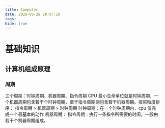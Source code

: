 ```yaml
---
title: Computer
date: 2020-08-28 20:07:18
tags:
hide: true
---
```


# 基础知识

## 计算机组成原理

### 周期

三个周期：时钟周期、机器周期、指令周期
CPU 最小生命单位就是时钟周期，一个机器周期包含若干个时钟周期，至于指令周期则包含若干机器周期。按照粒度排序：
指令周期 > 机器周期 > 时钟周期
时钟周期：在一个时钟周期内，cpu 仅完成一个最基本的动作
机器周期：
指令周期：执行一条指令所需要的时间，一般由若干个机器周期组成。